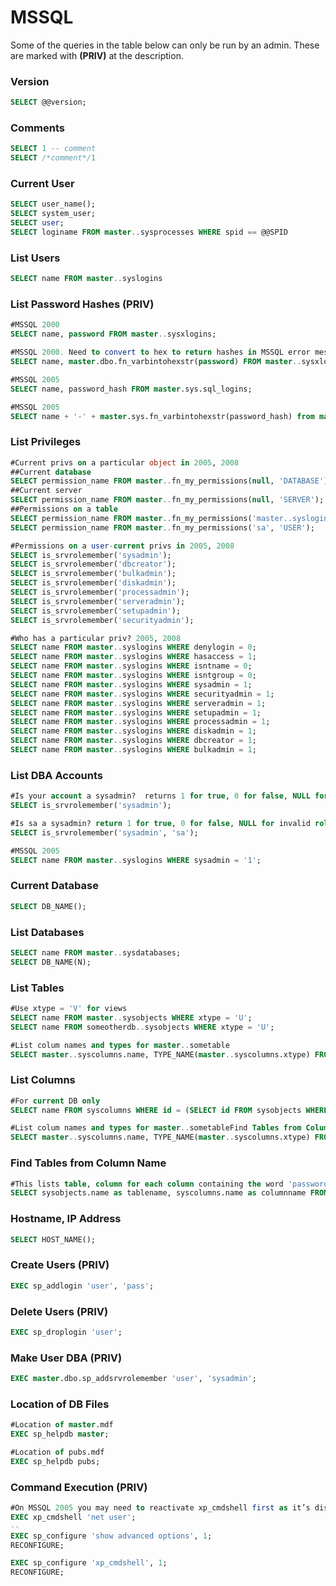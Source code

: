 # MSSQL

Some of the queries in the table below can only be run by an admin. These are marked with **\(PRIV\)** at the description.

### Version

```sql
SELECT @@version;
```

### Comments

```sql
SELECT 1 -- comment
SELECT /*comment*/1
```

### Current User

```sql
SELECT user_name();
SELECT system_user;
SELECT user;
SELECT loginame FROM master..sysprocesses WHERE spid == @@SPID
```

### List Users

```sql
SELECT name FROM master..syslogins
```

### List Password Hashes \(PRIV\)

```sql
#MSSQL 2000
SELECT name, password FROM master..sysxlogins;

#MSSQL 2000. Need to convert to hex to return hashes in MSSQL error message / some version of query analyzer.
SELECT name, master.dbo.fn_varbintohexstr(password) FROM master..sysxlogins;

#MSSQL 2005
SELECT name, password_hash FROM master.sys.sql_logins;

#MSSQL 2005
SELECT name + '-' + master.sys.fn_varbintohexstr(password_hash) from master.sys.sql_logins;
```

### List Privileges

```sql
#Current privs on a particular object in 2005, 2008
##Current database
SELECT permission_name FROM master..fn_my_permissions(null, 'DATABASE');
##Current server
SELECT permission_name FROM master..fn_my_permissions(null, 'SERVER');
##Permissions on a table
SELECT permission_name FROM master..fn_my_permissions('master..syslogins', 'OBJECT');
SELECT permission_name FROM master..fn_my_permissions('sa', 'USER');

#Permissions on a user-current privs in 2005, 2008
SELECT is_srvrolemember('sysadmin');
SELECT is_srvrolemember('dbcreator');
SELECT is_srvrolemember('bulkadmin');
SELECT is_srvrolemember('diskadmin');
SELECT is_srvrolemember('processadmin');
SELECT is_srvrolemember('serveradmin');
SELECT is_srvrolemember('setupadmin');
SELECT is_srvrolemember('securityadmin');

#Who has a particular priv? 2005, 2008
SELECT name FROM master..syslogins WHERE denylogin = 0;
SELECT name FROM master..syslogins WHERE hasaccess = 1;
SELECT name FROM master..syslogins WHERE isntname = 0;
SELECT name FROM master..syslogins WHERE isntgroup = 0;
SELECT name FROM master..syslogins WHERE sysadmin = 1;
SELECT name FROM master..syslogins WHERE securityadmin = 1;
SELECT name FROM master..syslogins WHERE serveradmin = 1;
SELECT name FROM master..syslogins WHERE setupadmin = 1;
SELECT name FROM master..syslogins WHERE processadmin = 1;
SELECT name FROM master..syslogins WHERE diskadmin = 1;
SELECT name FROM master..syslogins WHERE dbcreator = 1;
SELECT name FROM master..syslogins WHERE bulkadmin = 1;
```

### List DBA Accounts

```sql
#Is your account a sysadmin?  returns 1 for true, 0 for false, NULL for invalid role.  Also try ‘bulkadmin’, ‘systemadmin’.
SELECT is_srvrolemember('sysadmin');

#Is sa a sysadmin? return 1 for true, 0 for false, NULL for invalid role/username.
SELECT is_srvrolemember('sysadmin', 'sa');

#MSSQL 2005
SELECT name FROM master..syslogins WHERE sysadmin = '1';
```

### Current Database

```sql
SELECT DB_NAME();
```

### List Databases

```sql
SELECT name FROM master..sysdatabases;
SELECT DB_NAME(N);
```

### List Tables

```sql
#Use xtype = 'V' for views
SELECT name FROM master..sysobjects WHERE xtype = 'U';
SELECT name FROM someotherdb..sysobjects WHERE xtype = 'U';

#List colum names and types for master..sometable
SELECT master..syscolumns.name, TYPE_NAME(master..syscolumns.xtype) FROM master..syscolumns, master..sysobjects WHERE master..syscolumns.id=master..sysobjects.id AND master..sysobjects.name='sometable';
```

### List Columns

```sql
#For current DB only
SELECT name FROM syscolumns WHERE id = (SELECT id FROM sysobjects WHERE name = 'mytable');

#List colum names and types for master..sometableFind Tables from Column Name
SELECT master..syscolumns.name, TYPE_NAME(master..syscolumns.xtype) FROM master..syscolumns, master..sysobjects WHERE master..syscolumns.id=master..sysobjects.id AND master..sysobjects.name='sometable'; 
```

### Find Tables from Column Name

```sql
#This lists table, column for each column containing the word 'password'
SELECT sysobjects.name as tablename, syscolumns.name as columnname FROM sysobjects JOIN syscolumns ON sysobjects.id = syscolumns.id WHERE sysobjects.xtype = 'U' AND syscolumns.name LIKE '%PASSWORD%';
```

### Hostname, IP Address

```sql
SELECT HOST_NAME();
```

### Create Users \(PRIV\)

```sql
EXEC sp_addlogin 'user', 'pass';
```

### Delete Users \(PRIV\)

```sql
EXEC sp_droplogin 'user';
```

### Make User DBA \(PRIV\)

```sql
EXEC master.dbo.sp_addsrvrolemember 'user', 'sysadmin';
```

### Location of DB Files

```sql
#Location of master.mdf
EXEC sp_helpdb master;

#Location of pubs.mdf
EXEC sp_helpdb pubs; 
```

### Command Execution \(PRIV\)

```sql
#On MSSQL 2005 you may need to reactivate xp_cmdshell first as it’s disabled by default
EXEC xp_cmdshell 'net user';
--
EXEC sp_configure 'show advanced options', 1; 
RECONFIGURE;

EXEC sp_configure 'xp_cmdshell', 1;
RECONFIGURE;
```

